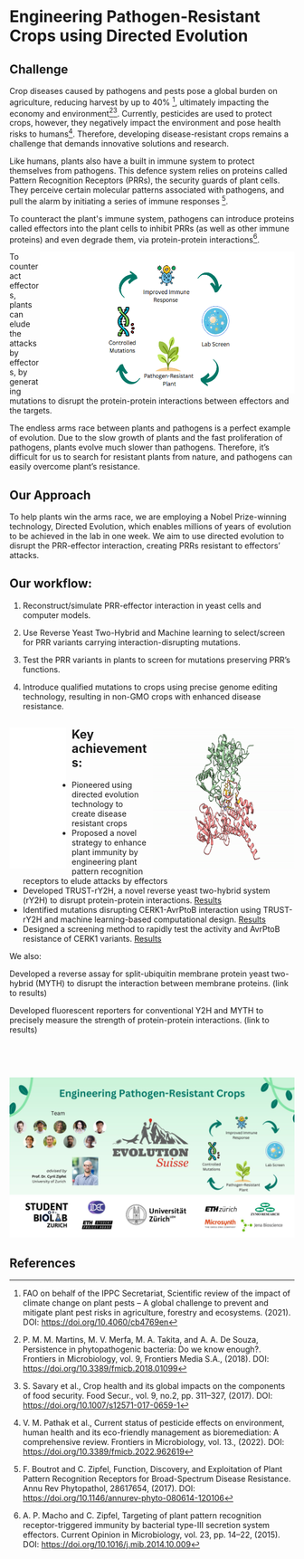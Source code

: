 # Engineering Pathogen-Resistant Crops using Directed Evolution


## Challenge

Crop diseases caused by pathogens and pests pose a global burden on agriculture, reducing harvest by up to 40% [^1], ultimately impacting the economy and environment[^2][^3]. 
Currently, pesticides are used to protect crops, however, they negatively impact the  environment and pose health risks to humans[^4]. Therefore, developing  disease-resistant crops remains a challenge that demands innovative solutions and  research.  

Like humans, plants also have a built in immune system to protect themselves from pathogens. This defence system relies on proteins called Pattern Recognition Receptors (PRRs), the security guards of plant cells. They perceive certain molecular patterns associated with pathogens, and pull the alarm by initiating a series of immune responses [^5].

To counteract the plant's immune system, pathogens can introduce proteins called effectors into the plant cells to inhibit PRRs (as well as other immune proteins) and even degrade them, via protein-protein interactions[^6].

<img src="img/transp.png" align="right" width="100" height="250"/><img src="img/evolution_high_level.png" align="right" width="250" height="250"/><img src="img/transp.png" align="right" width="100" height="250"/>

To counteract effectors, plants can elude the attacks by effectors, by generating mutations to disrupt the protein-protein interactions between effectors and the targets.

The endless arms race between plants and pathogens is a perfect example of evolution. Due to the slow growth of plants and the fast proliferation of pathogens, plants evolve much slower than pathogens. Therefore, it’s difficult for us to search for resistant plants from nature, and pathogens can easily overcome plant’s resistance. 

## Our Approach
To help plants win the arms race, we are employing a Nobel Prize-winning technology, Directed Evolution, which enables millions of years of evolution to be achieved in the lab in one week. We aim to use directed evolution to disrupt the PRR-effector interaction, creating PRRs resistant to effectors’ attacks.

## Our workflow:

1. Reconstruct/simulate PRR-effector interaction in yeast cells and computer models. 

2. Use Reverse Yeast Two-Hybrid and Machine learning to select/screen for PRR variants carrying interaction-disrupting mutations. 

3. Test the PRR variants in plants to screen for mutations preserving PRR’s functions.

4. Introduce qualified mutations to crops using precise genome editing technology, resulting in non-GMO crops with enhanced disease resistance.



<div style="clear: both;">
    <img src="img/model.gif" style="float: right; margin-left: 10px;" width="250" height="250"/>
    <img src="img/transp.png" style="float: left; margin-right: 10px;" width="100" height="250"/>

<div style="text-align: left;">
    <h2>Key achievements:</h2>
    <ul>
        <li>Pioneered using directed evolution technology to create disease resistant crops</li>
        <li>Proposed a novel strategy to enhance plant immunity by engineering plant pattern recognition receptors to elude attacks by effectors</li>
        <li>Developed TRUST-rY2H, a novel reverse yeast two-hybrid system (rY2H) to disrupt protein-protein interactions. <a href="results.md">Results</a></li>
        <li>Identified mutations disrupting CERK1-AvrPtoB interaction using TRUST-rY2H and machine learning-based computational design. <a href="results.md">Results</a></li>
        <li>Designed a screening method to rapidly test the activity and AvrPtoB resistance of CERK1 variants. <a href="results.md">Results</a></li>
    </ul>
</div>

We also:

Developed a reverse assay for split-ubiquitin membrane protein yeast two-hybrid (MYTH) to disrupt the interaction between membrane proteins. (link to results)

Developed fluorescent reporters for conventional Y2H and MYTH to precisely measure the strength of protein-protein interactions. (link to results)



<p>&nbsp;</p><p>&nbsp;</p>

<img src="img/iDEC Team Flyer.jpg"/>


## References

[^1]: FAO on behalf of the IPPC Secretariat, Scientific review of the impact of climate change on plant pests – A global challenge to prevent and mitigate plant pest risks in agriculture, forestry and ecosystems. (2021). 
DOI: https://doi.org/10.4060/cb4769en

[^2]: P. M. M. Martins, M. V. Merfa, M. A. Takita, and A. A. De Souza, Persistence in
phytopathogenic bacteria: Do we know enough?. Frontiers in Microbiology, vol. 9,
Frontiers Media S.A., (2018).
DOI:  https://doi.org/10.3389/fmicb.2018.01099


[^3]: S. Savary et al., Crop health and its global impacts on the components of food security. Food Secur., vol. 9, no.2, pp. 311–327, (2017).
DOI: https://doi.org/10.1007/s12571-017-0659-1

 
[^4]: V. M. Pathak et al., Current status of pesticide effects on environment, human health and its eco-friendly management as bioremediation: A comprehensive review. Frontiers in Microbiology, vol. 13., (2022).
DOI: https://doi.org/10.3389/fmicb.2022.962619

 
[^5]: F. Boutrot and C. Zipfel, Function, Discovery, and Exploitation of Plant Pattern Recognition
Receptors for Broad-Spectrum Disease Resistance. Annu Rev Phytopathol, 28617654, (2017).
DOI: https://doi.org/10.1146/annurev-phyto-080614-120106

[^6]: A. P. Macho and C. Zipfel, Targeting of plant pattern recognition receptor-triggered immunity by bacterial type-III secretion system effectors. Current Opinion in Microbiology, vol. 23, pp. 14–22, (2015).
DOI: https://doi.org/10.1016/j.mib.2014.10.009


